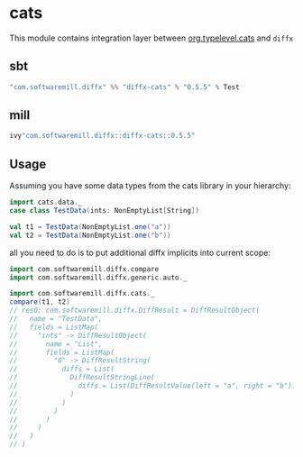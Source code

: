 # cats

This module contains integration layer between [org.typelevel.cats](https://github.com/typelevel/cats) and `diffx`

## sbt

```scala
"com.softwaremill.diffx" %% "diffx-cats" % "0.5.5" % Test    
```

## mill

```scala
ivy"com.softwaremill.diffx::diffx-cats::0.5.5"
```

## Usage

Assuming you have some data types from the cats library in your hierarchy:
```scala
import cats.data._
case class TestData(ints: NonEmptyList[String])

val t1 = TestData(NonEmptyList.one("a"))
val t2 = TestData(NonEmptyList.one("b"))
```

all you need to do is to put additional diffx implicits into current scope:

```scala
import com.softwaremill.diffx.compare
import com.softwaremill.diffx.generic.auto._

import com.softwaremill.diffx.cats._
compare(t1, t2)
// res0: com.softwaremill.diffx.DiffResult = DiffResultObject(
//   name = "TestData",
//   fields = ListMap(
//     "ints" -> DiffResultObject(
//       name = "List",
//       fields = ListMap(
//         "0" -> DiffResultString(
//           diffs = List(
//             DiffResultStringLine(
//               diffs = List(DiffResultValue(left = "a", right = "b"))
//             )
//           )
//         )
//       )
//     )
//   )
// )
```